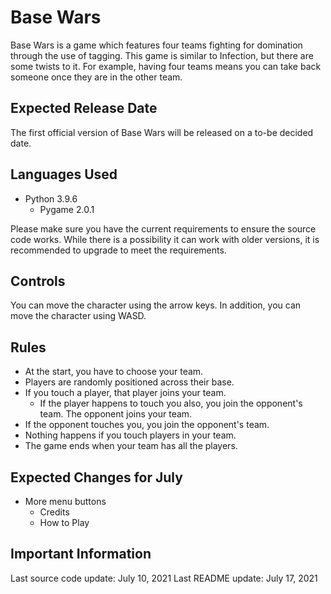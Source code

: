# Base Wars

Base Wars is a game which features four teams fighting for domination through the use of tagging. This game is similar to Infection, but there are some twists to it. For example, having four teams means you can take back someone once they are in the other team.

## Expected Release Date
The first official version of Base Wars will be released on a to-be decided date.

## Languages Used

* Python 3.9.6
  * Pygame 2.0.1

Please make sure you have the current requirements to ensure the source code works. While there is a possibility it can work with older versions, it is recommended to upgrade to meet the requirements.

## Controls

You can move the character using the arrow keys. In addition, you can move the character using WASD.

## Rules

* At the start, you have to choose your team.
* Players are randomly positioned across their base.
* If you touch a player, that player joins your team.
  * If the player happens to touch you also, you join the opponent's team. The opponent joins your team.
* If the opponent touches you, you join the opponent's team.
* Nothing happens if you touch players in your team.
* The game ends when your team has all the players.

## Expected Changes for July

* More menu buttons
  * Credits
  * How to Play 

## Important Information

Last source code update: July 10, 2021
Last README update: July 17, 2021
